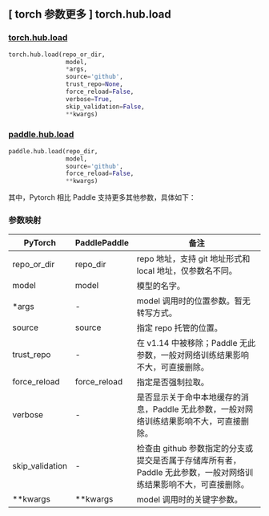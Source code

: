 ## [ torch 参数更多 ] torch.hub.load

### [torch.hub.load](https://pytorch.org/docs/1.13/hub.html?highlight=hub+load#torch.hub.load)

```python
torch.hub.load(repo_or_dir,
                model,
                *args,
                source='github',
                trust_repo=None,
                force_reload=False,
                verbose=True,
                skip_validation=False,
                **kwargs)
```

### [paddle.hub.load](https://www.paddlepaddle.org.cn/documentation/docs/zh/api/paddle/hub/load_cn.html)

```python
paddle.hub.load(repo_dir,
                model,
                source='github',
                force_reload=False,
                **kwargs)
```

其中，Pytorch 相比 Paddle 支持更多其他参数，具体如下：
### 参数映射
| PyTorch       | PaddlePaddle | 备注                                                   |
| ------------- | ------------ | ------------------------------------------------------ |
| repo_or_dir   |repo_dir      |repo 地址，支持 git 地址形式和 local 地址，仅参数名不同。|
| model         | model        |模型的名字。|
| *args         | -            |model 调用时的位置参数。暂无转写方式。|
| source        |source        |指定 repo 托管的位置。|
| trust_repo    | -            |在 v1.14 中被移除；Paddle 无此参数，一般对网络训练结果影响不大，可直接删除。|
| force_reload  | force_reload |指定是否强制拉取。         |
| verbose       | -          |是否显示关于命中本地缓存的消息，Paddle 无此参数，一般对网络训练结果影响不大，可直接删除。|
| skip_validation| -            |检查由 github 参数指定的分支或提交是否属于存储库所有者，Paddle 无此参数，一般对网络训练结果影响不大，可直接删除。|
| **kwargs       | **kwargs       |model 调用时的关键字参数。|
